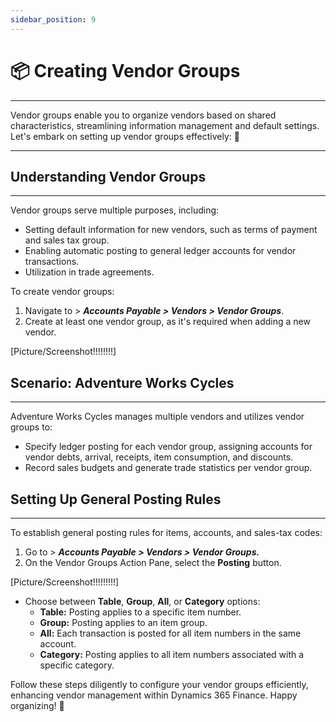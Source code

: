 ```yaml
---
sidebar_position: 9
---
```


# 📦 Creating Vendor Groups
---

<div class="customized-intro-container" id="introduction">
    <p> Vendor groups enable you to organize vendors based on shared characteristics, streamlining information management and default settings. Let's embark on setting up vendor groups effectively: 🤗 </p>
</div>

---

## Understanding Vendor Groups
---

Vendor groups serve multiple purposes, including:
- Setting default information for new vendors, such as terms of payment and sales tax group.
- Enabling automatic posting to general ledger accounts for vendor transactions.
- Utilization in trade agreements.

To create vendor groups:
1. Navigate to > ****Accounts Payable* > *Vendors* > *Vendor Groups****.
2. Create at least one vendor group, as it's required when adding a new vendor.

[Picture/Screenshot!!!!!!!!]

## Scenario: Adventure Works Cycles
---

Adventure Works Cycles manages multiple vendors and utilizes vendor groups to:
- Specify ledger posting for each vendor group, assigning accounts for vendor debts, arrival, receipts, item consumption, and discounts.
- Record sales budgets and generate trade statistics per vendor group.

## Setting Up General Posting Rules
---

To establish general posting rules for items, accounts, and sales-tax codes:
1. Go to > ****Accounts Payable* > *Vendors* > *Vendor Groups*.***
2. On the Vendor Groups Action Pane, select the **Posting** button.

[Picture/Screenshot!!!!!!!!!]

- Choose between **Table**, **Group**, **All**, or **Category** options:
  - **Table:** Posting applies to a specific item number.
  - **Group:** Posting applies to an item group.
  - **All:** Each transaction is posted for all item numbers in the same account.
  - **Category:** Posting applies to all item numbers associated with a specific category.

Follow these steps diligently to configure your vendor groups efficiently, enhancing vendor management within Dynamics 365 Finance. Happy organizing! 🚚

